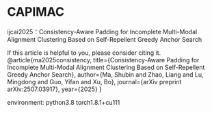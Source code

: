 # CAPIMAC
ijcai2025：Consistency-Aware Padding for Incomplete Multi-Modal Alignment Clustering Based on Self-Repellent Greedy Anchor Search

If this article is helpful to you, please consider citing it.
@article{ma2025consistency,
  title={Consistency-Aware Padding for Incomplete Multi-Modal Alignment Clustering Based on Self-Repellent Greedy Anchor Search},
  author={Ma, Shubin and Zhao, Liang and Lu, Mingdong and Guo, Yifan and Xu, Bo},
  journal={arXiv preprint arXiv:2507.03917},
  year={2025}
}

environment:
python3.8
torch1.8.1+cu111

